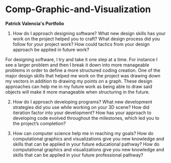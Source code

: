 # Comp-Graphic-and-Visualization
**Patrick Valencia's Portfolio**

1) How do I approach designing software? What new design skills has your work on the project helped you to craft? What design process did you follow for your project work? How could tactics from your design approach be applied in future work?

For designing software, I try and take it one step at a time. For instance I see a larger problem and then I break it down into more manageable problems in order to define a more structured coding creation. One of the major design skills that helped me work on the project was drawing down my vectors in addition to drawing my points on a graph. These design approaches can help me in my future work as being able to draw said objects will make it more manageable when structuring in the future. 


2) How do I approach developing programs?
   What new development strategies did you use while working on your 3D scene?
   How did iteration factor into your development?
   How has your approach to developing code evolved throughout the milestones, which led you to the project’s completion?


3) How can computer science help me in reaching my goals?
   How do computational graphics and visualizations give you new knowledge and skills that can be applied in your future educational pathway?
   How do computational graphics and visualizations give you new knowledge and skills that can be applied in your future professional pathway?
